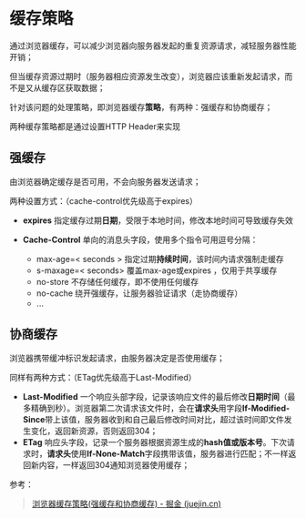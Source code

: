 # 缓存策略

通过浏览器缓存，可以减少浏览器向服务器发起的重复资源请求，减轻服务器性能开销；

但当缓存资源过期时（服务器相应资源发生改变），浏览器应该重新发起请求，而不是又从缓存区获取数据；

针对该问题的处理策略，即浏览器缓存**策略**，有两种：强缓存和协商缓存；

两种缓存策略都是通过设置HTTP Header来实现



## 强缓存

由浏览器确定缓存是否可用，不会向服务器发送请求；

两种设置方式：（cache-control优先级高于expires）

- **expires** 指定缓存过期**日期**，受限于本地时间，修改本地时间可导致缓存失效

- **Cache-Control** 单向的消息头字段，使用多个指令可用逗号分隔：

  - max-age=< seconds > 指定过期**持续时间**，该时间内请求强制走缓存
  - s-maxage=< seconds> 覆盖max-age或expires ，仅用于共享缓存
  - no-store 不存储任何缓存，即不使用任何缓存
  - no-cache 绕开强缓存，让服务器验证请求（走协商缓存）
  - ...

  





## 协商缓存

浏览器携带缓冲标识发起请求，由服务器决定是否使用缓存；

同样有两种方式：（ETag优先级高于Last-Modified）

- **Last-Modified** 一个响应头部字段，记录该响应文件的最后修改**日期时间**（最多精确到秒）。浏览器第二次请求该文件时，会在**请求头**用字段**If-Modified-Since**带上该值，服务器收到和自己最后修改时间对比，超过该时间即文件发生变化，返回新资源，否则返回304；
- **ETag** 响应头字段，记录一个服务器根据资源生成的**hash值或版本号**。下次请求时，**请求头**使用**If-None-Match**字段携带该值，服务器进行匹配；不一样返回新内容，一样返回304通知浏览器使用缓存；







参考：

> [浏览器缓存策略(强缓存和协商缓存) - 掘金 (juejin.cn)](https://juejin.cn/post/7030697010655297572)
>
> 